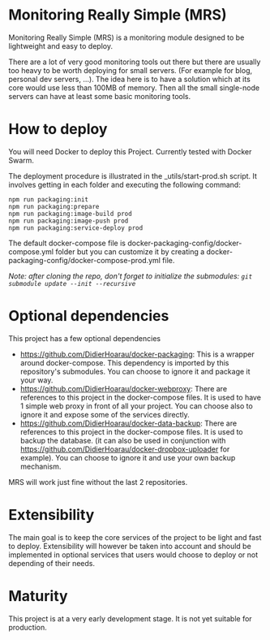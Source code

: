 # Monitoring Really Simple (MRS)

Monitoring Really Simple (MRS) is a monitoring module designed to be lightweight and easy to deploy.

There are a lot of very good monitoring tools out there but there are usually too heavy to be worth deploying for small servers. (For example for blog, personal dev servers, ...). The idea here is to have a solution which at its core would use less than 100MB of memory. Then all the small single-node servers can have at least some basic monitoring tools.

# How to deploy

You will need Docker to deploy this Project. Currently tested with Docker Swarm.

The deployment procedure is illustrated in the \_utils/start-prod.sh script. It involves getting in each folder and executing the following command:

```
npm run packaging:init
npm run packaging:prepare
npm run packaging:image-build prod
npm run packaging:image-push prod
npm run packaging:service-deploy prod
```

The default docker-compose file is docker-packaging-config/docker-compose.yml folder but you can customize it by creating a docker-packaging-config/docker-compose-prod.yml file.

_Note: after cloning the repo, don't forget to initialize the submodules:
`git submodule update --init --recursive`_

# Optional dependencies

This project has a few optional dependencies

* https://github.com/DidierHoarau/docker-packaging: This is a wrapper around docker-compose. This dependency is imported by this repository's submodules. You can choose to ignore it and package it your way.
* https://github.com/DidierHoarau/docker-webproxy: There are references to this project in the docker-compose files. It is used to have 1 simple web proxy in front of all your project. You can choose also to ignore it and expose some of the services directly.
* https://github.com/DidierHoarau/docker-data-backup: There are references to this project in the docker-compose files. It is used to backup the database. (it can also be used in conjunction with https://github.com/DidierHoarau/docker-dropbox-uploader for example). You can choose to ignore it and use your own backup mechanism.

MRS will work just fine without the last 2 repositories.

# Extensibility

The main goal is to keep the core services of the project to be light and fast to deploy. Extensibility will however be taken into account and should be implemented in optional services that users would choose to deploy or not depending of their needs.

# Maturity

This project is at a very early development stage. It is not yet suitable for production.
